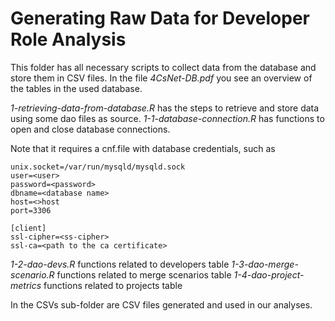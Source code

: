 
# Generating Raw Data for Developer Role Analysis

This folder has all necessary scripts to collect data from the database and store them in CSV files. In the file *4CsNet-DB.pdf* you see an overview of the tables in the used database.

*1-retrieving-data-from-database.R* has the steps to retrieve and store data using some dao files as source.
	*1-1-database-connection.R* has functions to open and close database connections.
	
Note that it requires a cnf.file with database credentials, such as

```[serverDB]
unix.socket=/var/run/mysqld/mysqld.sock
user=<user>
password=<password>
dbname=<database name>
host=<>host
port=3306

[client]
ssl-cipher=<ss-cipher>
ssl-ca=<path to the ca certificate>
```
*1-2-dao-devs.R* functions related to developers table
*1-3-dao-merge-scenario.R* functions related to merge scenarios table
*1-4-dao-project-metrics* functions related to projects table

In the CSVs sub-folder are CSV files generated and used in our analyses.
